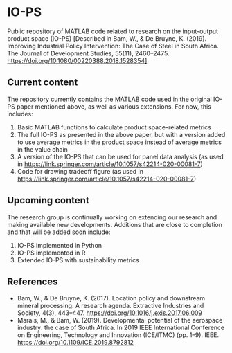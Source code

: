 # IO-PS
Public repository of MATLAB code related to research on the input-output product space (IO-PS) 
[Described in Bam, W., &amp; De Bruyne, K. (2019). Improving Industrial Policy Intervention: The Case of Steel in South Africa. The Journal of Development Studies, 55(11), 2460–2475. https://doi.org/10.1080/00220388.2018.1528354]
## Current content
The repository currently contains the MATLAB code used in the original IO-PS paper mentioned above, as well as various extensions. For now, this includes:
1. Basic MATLAB functions to calculate product space-related metrics
2. The full IO-PS as presented in the above paper, but with a version added to use average metrics in the product space instead of average metrics in the value chain
3. A version of the IO-PS that can be used for panel data analysis (as used in https://link.springer.com/article/10.1057/s42214-020-00081-7)
4. Code for drawing tradeoff figure (as used in https://link.springer.com/article/10.1057/s42214-020-00081-7)
## Upcoming content
The research group is continually working on extending our research and making available new developments. Additions that are close to completion and that will be added soon include:
1. IO-PS implemented in Python
2. IO-PS implemented in R
3. Extended IO-PS with sustainability metrics
## References
* Bam, W., & De Bruyne, K. (2017). Location policy and downstream mineral processing: A research agenda. Extractive Industries and Society, 4(3), 443–447. https://doi.org/10.1016/j.exis.2017.06.009
* Marais, M., & Bam, W. (2019). Developmental potential of the aerospace industry: the case of South Africa. In 2019 IEEE International Conference on Engineering, Technology and Innovation (ICE/ITMC) (pp. 1–9). IEEE. https://doi.org/10.1109/ICE.2019.8792812
